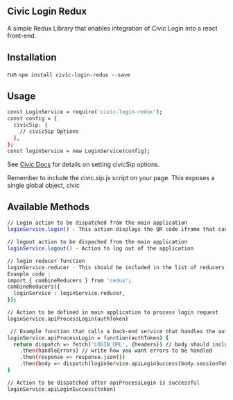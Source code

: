 ## Civic Login Redux

A simple Redux Library that enables integration of Civic Login into a react front-end.

## Installation

run `npm install civic-login-redux --save`
## Usage
```bash
const LoginService = require('civic-login-redux');
const config = {
  civicSip: {
    // civicSip Options
  },
};
const loginService = new LoginService(config);
```
See [Civic Docs](https://docs.civic.com/#GettingStarted) for details on setting civicSip options.

Remember to include the civic.sip.js script on your page. This exposes a single global object, civic



## Available Methods
``` bash
// Login action to be dispatched from the main application
loginService.login() - This action displays the QR code iframe that can be scanned using the mobile app

// logout action to be dispached from the main application
loginService.logout() - Action to log out of the application

// login reducer function
loginService.reducer - This should be included in the list of reducers of the main application
Example code :
import { combineReducers } from 'redux';
combineReducers({
  loginService : loginService.reducer,
});

// Action to be defined in main application to process login request
loginService.apiProcessLogin(authToken)

 // Example function that calls a back-end service that handles the auth-token
loginService.apiProcessLogin = function(authToken) {
  return dispatch => fetch('LOGIN_URL', {headers}) // body should include the authtoken
    .then(handleErrors) // write how you want errors to be handled
    .then(response => response.json())
    .then(body => dispatch(loginService.apiLoginSuccess(body.sessionToken)));
}

// Action to be dispatched after apiProcessLogin is successful 
loginService.apiLoginSuccess(token) 
```


